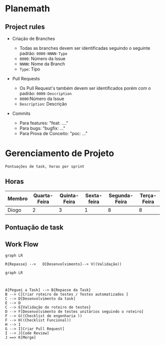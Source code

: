 #  Planemath

## Project rules

 - Criação de Branches
	 - Todas as branches devem ser identificadas seguindo o seguinte padrão: `0000-NNNN-Type `
	 - `0000`: Número da Issue
	 - `NNNN`: Nome da Branch 
	 - `Type`: Tipo
	
 - Pull Requests
	- Os Pull Request's também devem ser identificados porém com o padrão: `0000-Description `
	- `0000`:Número da Issue
	- `Description`: Descrição
 - Commits 
 	- Para features: "feat: ...."
	- Para bugs: "bugfix: ..."
	- Para Prova de Conceito: "poc: ..."
  	  


# Gerenciamento de Projeto 

	Pontuações de task, horas por sprint

## Horas

|Membro| Quarta-Feira | Quinta-Feira | Sexta-feira | Segunda-Feira | Terça-Feira |
|--|--------------|--------------|-------------|---------------|-------------|
|Diogo| 2 | 3 | 1 | 8 | 8 |


## Pontuação de task


## Work Flow


```mermaid
graph LR

R{Repasse} -->   D[Desenvolvimento]--> V((Validação))
```
```mermaid
graph LR



A[Peguei a Task] --> B{Repasse da Task}
B --> C[Criar roteiro de testes / Testes automatizados ] 
C --> D[Desenvolvimento da task] 
E --> D
C --> E{Validação do roteiro de testes}
D --> F[Desenvolvimento de testes unitários seguindo o roteiro]
F --> G((Checklist de engenharia ))
F --> H((Checklist Funcional))
H --> I
G --> I[Criar Pull Request]
I --> J[Code Review]
J ==> K[Merge]

```
